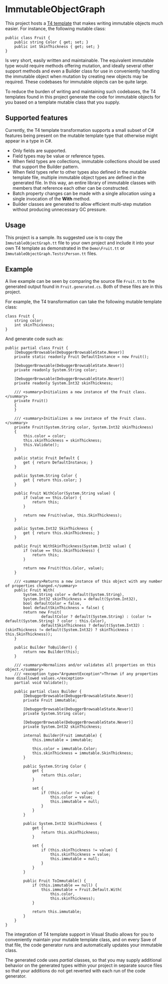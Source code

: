 ImmutableObjectGraph
=======================

This project hosts a [T4 template][1] that makes writing immutable objects
much easier. For instance, the following mutable class:

    public class Fruit {
        public string Color { get; set; }
        public int SkinThickness { get; set; }
    }

Is very short, easily written and maintainable. The equivalent immutable
type would require methods offering mutation, and ideally several other
support methods and even a Builder class for use in conveniently handling
the immutable object when mutation by creating new objects may be required.
These codebases for immutable objects can be quite large.

To reduce the burden of writing and maintaining such codebases, the
T4 templates found in this project generate the code for immutable objects
for you based on a template mutable class that you supply. 

Supported features
------------------
Currently, the T4 template transformation supports a small subset of C#
features being present on the mutable template type that otherwise might
appear in a type in C#. 

 * Only fields are supported. 
 * Field types may be value or reference types.
 * When field types are collections, immutable collections should be used that
   support the Builder pattern.
 * When field types refer to other types also defined in the mutable template
   file, multiple immutable object types are defined in the generated file.
   In this way, an entire library of immutable classes with members that
   reference each other can be constructed.
 * Batch property changes can be made with a single allocation using a single
   invocation of the **With** method.
 * Builder classes are generated to allow efficient multi-step mutation
   without producing unnecessary GC pressure.

Usage
-----
This project is a sample. Its suggested use is to copy the
`ImmutableObjectGraph.tt` file to your own project and include it into your own
T4 template as demonstrated in the `Demo\Fruit.tt` or 
`ImmutableObjectGraph.Tests\Person.tt` files.

Example
-------
A live example can be seen by comparing the source file `Fruit.tt` to the 
generated output found in `Fruit.generated.cs`. Both of these files are in 
this project.

For example, the T4 transformation can take the following mutable template class:

    class Fruit {
        string color;
        int skinThickness;
    }

And generate code such as:

    public partial class Fruit {
        [DebuggerBrowsable(DebuggerBrowsableState.Never)]
        private static readonly Fruit DefaultInstance = new Fruit();
    
        [DebuggerBrowsable(DebuggerBrowsableState.Never)]
        private readonly System.String color;
    
        [DebuggerBrowsable(DebuggerBrowsableState.Never)]
        private readonly System.Int32 skinThickness;
    
        /// <summary>Initializes a new instance of the Fruit class.</summary>
        private Fruit()
        {
        }
    
        /// <summary>Initializes a new instance of the Fruit class.</summary>
        private Fruit(System.String color, System.Int32 skinThickness)
        {
            this.color = color;
            this.skinThickness = skinThickness;
            this.Validate();
        }
    
        public static Fruit Default {
            get { return DefaultInstance; }
        }
    
        public System.String Color {
            get { return this.color; }
        }
    
        public Fruit WithColor(System.String value) {
            if (value == this.Color) {
                return this;
            }
    
            return new Fruit(value, this.SkinThickness);
        }
    
        public System.Int32 SkinThickness {
            get { return this.skinThickness; }
        }
    
        public Fruit WithSkinThickness(System.Int32 value) {
            if (value == this.SkinThickness) {
                return this;
            }
    
            return new Fruit(this.Color, value);
        }
    
        /// <summary>Returns a new instance of this object with any number of properties changed.</summary>
        public Fruit With(
            System.String color = default(System.String), 
            System.Int32 skinThickness = default(System.Int32),
            bool defaultColor = false,
            bool defaultSkinThickness = false) {
            return new Fruit(
                    defaultColor ? default(System.String) : (color != default(System.String) ? color : this.Color),
                    defaultSkinThickness ? default(System.Int32) : (skinThickness != default(System.Int32) ? skinThickness : this.SkinThickness));
        }
    
        public Builder ToBuilder() {
            return new Builder(this);
        }
    
        /// <summary>Normalizes and/or validates all properties on this object.</summary>
        /// <exception type="ArgumentException">Thrown if any properties have disallowed values.</exception>
        partial void Validate();
    
        public partial class Builder {
            [DebuggerBrowsable(DebuggerBrowsableState.Never)]
            private Fruit immutable;
    
            [DebuggerBrowsable(DebuggerBrowsableState.Never)]
            private System.String color;
    
            [DebuggerBrowsable(DebuggerBrowsableState.Never)]
            private System.Int32 skinThickness;
    
            internal Builder(Fruit immutable) {
                this.immutable = immutable;
    
                this.color = immutable.Color;
                this.skinThickness = immutable.SkinThickness;
            }
    
            public System.String Color {
                get {
                    return this.color;
                }
    
                set {
                    if (this.color != value) {
                        this.color = value;
                        this.immutable = null;
                    }
                }
            }
    
            public System.Int32 SkinThickness {
                get {
                    return this.skinThickness;
                }
    
                set {
                    if (this.skinThickness != value) {
                        this.skinThickness = value;
                        this.immutable = null;
                    }
                }
            }
    
            public Fruit ToImmutable() {
                if (this.immutable == null) {
                    this.immutable = Fruit.Default.With(
                        this.color,
                        this.skinThickness);
                }
    
                return this.immutable;
            }
        }
    }

The integration of T4 template support in Visual Studio allows for you to
conveniently maintain your mutable template class, and on every Save
of that file, the code generator runs and automatically updates your
immutable class. 

The generated code uses *partial* classes, so that you may supply additional
behavior on the generated types within your project in separate source files
so that your additions do not get reverted with each run of the code
generator.

  [1]: http://www.bing.com/search?setmkt=en-US&q=visual+studio+t4